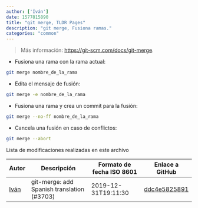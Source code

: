 ```yaml
---
author: ['Iván']
date: 1577815890
title: "git merge, TLDR Pages"
description: "git merge, Fusiona ramas."
categories: "common"
---
```

> Más información: <https://git-scm.com/docs/git-merge>.

- Fusiona una rama con la rama actual:

```bash
git merge nombre_de_la_rama
```

- Edita el mensaje de fusión:

```bash
git merge -e nombre_de_la_rama
```

- Fusiona una rama y crea un commit para la fusión:

```bash
git merge --no-ff nombre_de_la_rama
```

- Cancela una fusión en caso de conflictos:

```bash
git merge --abort
```
Lista de modificaciones realizadas en este archivo


Autor | Descripción | Formato de fecha ISO 8601 | Enlace a GitHub
------|-----|-----|-----
[Iván](mailto:ivan@ivanhercaz.com) | git-merge: add Spanish translation (#3703) | 2019-12-31T19:11:30 | [ddc4e5825891](https://github.com/tldr-pages/tldr/commit/ddc4e58258914ff78d1f50af194c4b559e775f4a)


